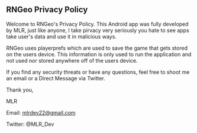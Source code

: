 ## RNGeo Privacy Policy

Welcome to RNGeo's Privacy Policy.
This Android app was fully developed by MLR, just like anyone, I take pirvacy very seriously
you hate to see apps take user's data and use it in malicious ways.

RNGeo uses playerprefs which are used to save the game that gets stored on the users device.
This information is only used to run the application and not used nor stored anywhere off of the users device.

If you find any security threats or have any questions, feel free to shoot me an email or a Direct Message via Twitter.

Thank you, 

MLR

Email: mlrdev22@gmail.com

Twitter: @MLR_Dev
